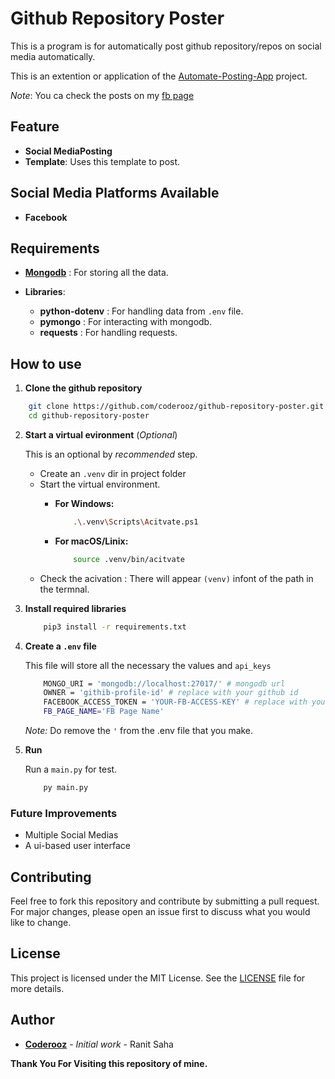 # Github Repository Poster

This is a program is for automatically post github repository/repos on social media automatically.

This is an extention or application of the [Automate-Posting-App](https://github.com/coderooz/automate-posting-app) project.

*Note*: You ca check the posts on my [fb page](https://www.facebook.com/people/Coderooz/61562424744859/)

## Feature

- **Social MediaPosting**
- **Template**: Uses this template to post.

## Social Media Platforms Available

- **Facebook**

## Requirements

- [**Mongodb**](https://www.mongodb.com) : For storing all the data.

- **Libraries**:
    - **python-dotenv** : For handling data from `.env` file.
    - **pymongo** :  For interacting with mongodb.
    - **requests** : For handling requests. 

## How to use

1. **Clone the github repository**
```bash
    git clone https://github.com/coderooz/github-repository-poster.git
    cd github-repository-poster
```

2. **Start a virtual evironment** (*Optional*)

    This is an optional by *recommended* step. 
    
    - Create an `.venv` dir in project folder
    -  Start the virtual environment.
        - **For Windows:**
            ```bash
                .\.venv\Scripts\Acitvate.ps1
            ```

        - **For macOS/Linix:**
            ```bash
                source .venv/bin/acitvate
            ```
    - Check the acivation : There will appear `(venv)` infont of the path in the termnal.

3. **Install required libraries**
    ```bash
        pip3 install -r requirements.txt    
    ```

4. **Create a `.env` file**

    This file will store all the necessary the values and `api_keys`
    ```bash
        MONGO_URI = 'mongodb://localhost:27017/' # mongodb url
        OWNER = 'githib-profile-id' # replace with your github id
        FACEBOOK_ACCESS_TOKEN = 'YOUR-FB-ACCESS-KEY' # replace with your access key
        FB_PAGE_NAME='FB Page Name'
    ```
    *Note:* Do remove the `'` from the .env file that you make.
5. **Run**

    Run a `main.py` for test.
    ```bash
        py main.py
    ```

### Future Improvements

- Multiple Social Medias
- A ui-based user interface

## Contributing
Feel free to fork this repository and contribute by submitting a pull request. For major changes, please open an issue first to discuss what you would like to change.

## License

This project is licensed under the MIT License. See the [LICENSE](LICENSE) file for more details.

## Author

- [**Coderooz**](http://github.com/coderooz) - *Initial work* - Ranit Saha

**Thank You For Visiting this repository of mine.**
